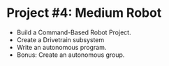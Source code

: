 # Project #4: Medium Robot

- Build a Command-Based Robot Project.
- Create a Drivetrain subsystem
- Write an autonomous program. 
- Bonus: Create an autonomous group. 